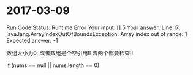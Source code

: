 # 2017-03-09

Run Code Status: Runtime Error
Your input: [] 5
Your answer: Line 17: java.lang.ArrayIndexOutOfBoundsException: Array index out of range: 1
Expected answer: -1

数组大小为0, 或者数组是个空引用!!
着两个都要检查!!

if (nums == null || nums.length == 0)
